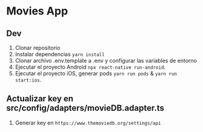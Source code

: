 # Movies App

## Dev

1. Clonar repositorio
2. Instalar dependencias `yarn install`
3. Clonar archivo .env.template a .env y configurar las variables de entorno
4. Ejecutar el proyecto Android `npx react-native run-android`.
5. Ejecutar el proyecto iOS, generar pods `yarn run pods` & `yarn run start:ios`.

## Actualizar key en src/config/adapters/movieDB.adapter.ts
1. Generar key en `https://www.themoviedb.org/settings/api`
